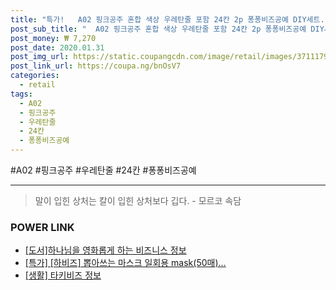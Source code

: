```yaml
--- 
title: "특가!   A02 핑크공주 혼합 색상 우레탄줄 포함 24칸 2p 퐁퐁비즈공예 DIY세트..." 
post_sub_title: "  A02 핑크공주 혼합 색상 우레탄줄 포함 24칸 2p 퐁퐁비즈공예 DIY세트 파스텔라인" 
post_money: ₩ 7,270 
post_date: 2020.01.31 
post_img_url: https://static.coupangcdn.com/image/retail/images/3711179630829-2d474291-2e9d-46b4-b5d3-14fcd804510f.jpg 
post_link_url: https://coupa.ng/bnOsV7 
categories: 
  - retail 
tags: 
  - A02 
  - 핑크공주 
  - 우레탄줄 
  - 24칸 
  - 퐁퐁비즈공예 
--- 
```

  #A02 #핑크공주 #우레탄줄 #24칸 #퐁퐁비즈공예 
<hr> 

> 말이 입힌 상처는 칼이 입힌 상처보다 깁다. - 모르코 속담 


### POWER LINK

* <a href="https://blog.naver.com/sakai111/221760654687" target="_blank">[도서]하나님을 영화롭게 하는 비즈니스 정보</a>
* <a href="https://blog.naver.com/santokki14/221790722704" target="_blank">[특가] [하비즈] 뽑아쓰는 마스크 일회용 mask(50매)...</a>
* <a href="https://blog.naver.com/sakai111/221763091321" target="_blank"> [생활] 타키비즈 정보 </a>
